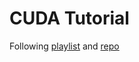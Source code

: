# CUDA Tutorial

Following [playlist](https://www.youtube.com/playlist?list=PLxNPSjHT5qvtYRVdNN1yDcdSl39uHV_sU) and [repo](https://github.com/CoffeeBeforeArch/cuda_programming)

